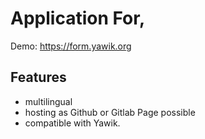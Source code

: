 # Application For,

Demo: https://form.yawik.org

## Features

* multilingual
* hosting as Github or Gitlab Page possible
* compatible with Yawik. 

